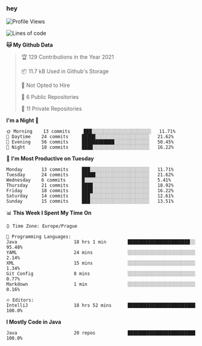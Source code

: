 ### hey

<!--START_SECTION:waka-->
![Profile Views](http://img.shields.io/badge/Profile%20Views-13-blue)

![Lines of code](https://img.shields.io/badge/From%20Hello%20World%20I%27ve%20Written-50340%20lines%20of%20code-blue)

**🐱 My Github Data** 

> 🏆 129 Contributions in the Year 2021
 > 
> 📦 11.7 kB Used in Github's Storage 
 > 
> 🚫 Not Opted to Hire
 > 
> 📜 6 Public Repositories 
 > 
> 🔑 11 Private Repositories  
 > 
**I'm a Night 🦉** 

```text
🌞 Morning    13 commits     ███░░░░░░░░░░░░░░░░░░░░░░   11.71% 
🌆 Daytime    24 commits     █████░░░░░░░░░░░░░░░░░░░░   21.62% 
🌃 Evening    56 commits     ████████████░░░░░░░░░░░░░   50.45% 
🌙 Night      18 commits     ████░░░░░░░░░░░░░░░░░░░░░   16.22%

```
📅 **I'm Most Productive on Tuesday** 

```text
Monday       13 commits     ███░░░░░░░░░░░░░░░░░░░░░░   11.71% 
Tuesday      24 commits     █████░░░░░░░░░░░░░░░░░░░░   21.62% 
Wednesday    6 commits      █░░░░░░░░░░░░░░░░░░░░░░░░   5.41% 
Thursday     21 commits     ████░░░░░░░░░░░░░░░░░░░░░   18.92% 
Friday       18 commits     ████░░░░░░░░░░░░░░░░░░░░░   16.22% 
Saturday     14 commits     ███░░░░░░░░░░░░░░░░░░░░░░   12.61% 
Sunday       15 commits     ███░░░░░░░░░░░░░░░░░░░░░░   13.51%

```


📊 **This Week I Spent My Time On** 

```text
⌚︎ Time Zone: Europe/Prague

💬 Programming Languages: 
Java                     18 hrs 1 min        ███████████████████████░░   95.48% 
YAML                     24 mins             ░░░░░░░░░░░░░░░░░░░░░░░░░   2.14% 
XML                      15 mins             ░░░░░░░░░░░░░░░░░░░░░░░░░   1.34% 
Git Config               8 mins              ░░░░░░░░░░░░░░░░░░░░░░░░░   0.77% 
Markdown                 1 min               ░░░░░░░░░░░░░░░░░░░░░░░░░   0.16%

🔥 Editors: 
IntelliJ                 18 hrs 52 mins      █████████████████████████   100.0%

```

**I Mostly Code in Java** 

```text
Java                     20 repos            █████████████████████████   100.0%

```



<!--END_SECTION:waka-->
